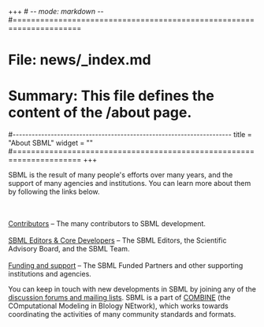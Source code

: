 +++ # -*- mode: markdown -*-
#=====================================================================
# File:    news/_index.md
# Summary: This file defines the content of the /about page.
#---------------------------------------------------------------------
title = "About SBML"
widget = ""
#=====================================================================
+++

SBML is the result of many people's efforts over many years, and the support of many agencies and institutions. You can learn more about them by following the links below.

<br>
<div class="row row-big-gutter align-items-center">
  <div class="col-4 text-center">
    <i class="fa-globe fas fa-4x"  style="margin-bottom: 1rem"></i>
    <br>
    <a href="contributors">Contributors</a> &ndash; The many contributors to SBML development.
  </div>
  <div class="col-4 text-center">
    <i class="fa-hands-helping fas fa-4x"  style="margin-bottom: 1rem"></i>
    <br>
    <a href="core">SBML Editors & Core Developers</a> &ndash; The SBML Editors, the Scientific Advisory Board, and the SBML Team.
  </div>
  <div class="col-4 text-center">
    <i class="fa-university fas fa-4x"  style="margin-bottom: 1rem"></i>
    <br>
    <a href="funding">Funding and support</a> &ndash; The SBML Funded Partners and other supporting institutions and agencies.
  </div>
</div>

You can keep in touch with new developments in SBML by joining any of the [discussion forums and mailing lists](/community/forums). SBML is a part of [COMBINE](http://co.mbine.org) (the COmputational Modeling in BIology NEtwork), which works towards coordinating the activities of many community standards and formats.
